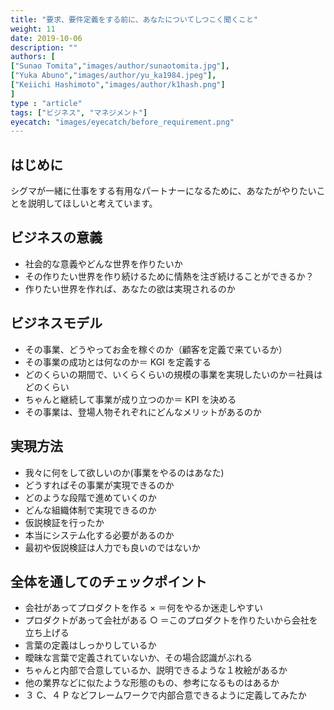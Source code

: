 ```yaml
---
title: "要求、要件定義をする前に、あなたについてしつこく聞くこと"
weight: 11
date: 2019-10-06
description: ""
authors: [
["Sunao Tomita","images/author/sunaotomita.jpg"],
["Yuka Abuno","images/author/yu_ka1984.jpeg"],
["Keiichi Hashimoto","images/author/k1hash.png"]
]
type : "article"
tags: ["ビジネス", "マネジメント"]
eyecatch: "images/eyecatch/before_requirement.png"
---
```


## はじめに

シグマが一緒に仕事をする有用なパートナーになるために、あなたがやりたいことを説明してほしいと考えています。

## ビジネスの意義

- 社会的な意義やどんな世界を作りたいか
- その作りたい世界を作り続けるために情熱を注ぎ続けることができるか？
- 作りたい世界を作れば、あなたの欲は実現されるのか

## ビジネスモデル

- その事業、どうやってお金を稼ぐのか（顧客を定義で来ているか）
- その事業の成功とは何なのか＝ KGI を定義する
- どのくらいの期間で、いくらくらいの規模の事業を実現したいのか＝社員はどのくらい
- ちゃんと継続して事業が成り立つのか＝ KPI を決める
- その事業は、登場人物それぞれにどんなメリットがあるのか

## 実現方法

- 我々に何をして欲しいのか(事業をやるのはあなた)
- どうすればその事業が実現できるのか
- どのような段階で進めていくのか
- どんな組織体制で実現できるのか
- 仮説検証を行ったか
- 本当にシステム化する必要があるのか
- 最初や仮説検証は人力でも良いのではないか

## 全体を通してのチェックポイント

- 会社があってプロダクトを作る × ＝何をやるか迷走しやすい
- プロダクトがあって会社がある ○ ＝このプロダクトを作りたいから会社を立ち上げる
- 言葉の定義はしっかりしているか
- 曖昧な言葉で定義されていないか、その場合認識がぶれる
- ちゃんと内部で合意しているか、説明できるような１枚絵があるか
- 他の業界などに似たような形態のもの、参考になるものはあるか
- ３ C、４ P などフレームワークで内部合意できるように定義してみたか
